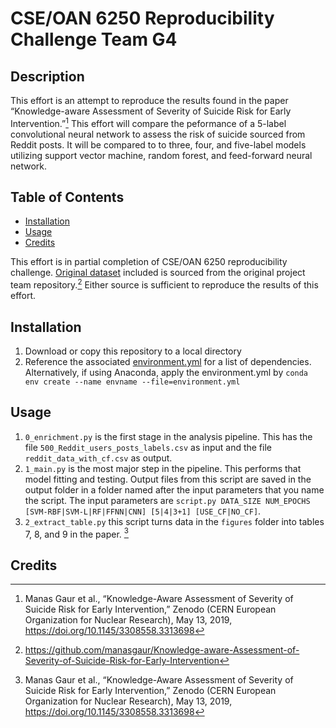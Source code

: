 # CSE/OAN 6250 Reproducibility Challenge Team G4

## Description
This effort is an attempt to reproduce the results found in the paper “Knowledge-aware Assessment of Severity of Suicide Risk for Early Intervention.”[^1] This effort will compare the peformance of a 5-label convolutional neural network to assess the risk of suicide sourced from Reddit posts. It will be compared to to three, four, and five-label models utilizing support vector machine, random forest, and feed-forward neural network. 

## Table of Contents
- [Installation](#installation)
- [Usage](#usage)
- [Credits](#credits)

This effort is in partial completion of CSE/OAN 6250 reproducibility challenge. [Original dataset](500_Reddit_users_posts_labels.csv) included is sourced from the original project team repository.[^2] Either source is sufficient to reproduce the results of this effort.

## Installation
1. Download or copy this repository to a local directory
2. Reference the associated [environment.yml](environment.yml) for a list of dependencies. Alternatively, if using Anaconda, apply the environment.yml by `conda env create --name envname --file=environment.yml`

## Usage
1. `0_enrichment.py` is the first stage in the analysis pipeline. This has the file `500_Reddit_users_posts_labels.csv` as input and the file `reddit_data_with_cf.csv` as output.
2. `1_main.py` is the most major step in the pipeline. This performs that model fitting and testing. Output files from this script are saved in the output folder in a folder named after the input parameters that you name the script. The input parameters are `script.py DATA_SIZE NUM_EPOCHS [SVM-RBF|SVM-L|RF|FFNN|CNN] [5|4|3+1] [USE_CF|NO_CF]`.
3. `2_extract_table.py` this script turns data in the `figures` folder into tables 7, 8, and 9 in the paper. [^1]

## Credits

[^1]: Manas Gaur et al., “Knowledge-Aware Assessment of Severity of Suicide Risk for Early Intervention,” Zenodo (CERN European Organization for Nuclear Research), May 13, 2019, https://doi.org/10.1145/3308558.3313698
[^2]: https://github.com/manasgaur/Knowledge-aware-Assessment-of-Severity-of-Suicide-Risk-for-Early-Intervention
